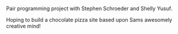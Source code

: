 Pair programming project with Stephen Schroeder and Shelly Yusuf.

Hoping to build a chocolate pizza site based upon Sams awesomely creative mind!
